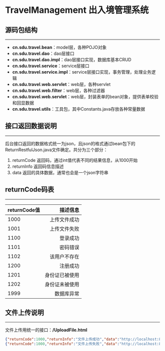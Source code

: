 # TravelManagement 出入境管理系统
## 源码包结构
***
* __cn.sdu.travel.bean__：model层，各种POJO对象
* __cn.sdu.travel.dao__：dao层接口
* __cn.sdu.travel.dao.impl__：dao层接口实现，数据库基本CRUD
* __cn.sdu.travel.service__：service层接口
* __cn.sdu.travel.service.impl__：service层接口实现，事务管理，处理业务逻辑
* __cn.sdu.travel.web.servlet__：web层，各种servlet
* __cn.sdu.travel.web.filter__：web层，各种过滤器
* __cn.sdu.travel.web.servlet__：web层，封装表单的bean对象，提供表单校验和回显数据
* __cn.sdu.travel.utils__：工具包，其中Constants.java存放各种常量数据

## 接口返回数据说明
***
后台接口返回的数据格式统一为json，且json的格式通过bean包下的ReturnRestfulJson.java文件确定。共分为三个部分：  

1. returnCode 返回码，通过int值代表不同的结果信息，从1000开始
2. returnInfo 返回码信息描述
3. data 返回的具体数据，通常也会是一个json字符串

## returnCode码表
***
| returnCode值 | 描述信息 |  
| ------------ | --------------------------------: |  
| 1000         | 上传文件成功                      |  
| 1001         | 上传文件失败                      |  
| 1100         | 登录成功                          |  
| 1101         | 密码错误                          |  
| 1102         | 该用户不存在                      |  
| 1200         | 注册成功                          |  
| 1201         | 身份证已被使用                     |  
| 1202         | 身份证未被使用                     |  
| 1999         | 数据库异常                        | 

## 文件上传说明
***
文件上传用统一的接口：__/UploadFile.html__  
```json
{"returnCode":1000,"returnInfo":"文件上传成功","data":"http://localhost:8080/pictures/Jellyfish.jpg"}
{"returnCode":1000,"returnInfo":"文件上传失败","data":"http://localhost:8080/files/pre_fileassoc.tmp"}  
```

